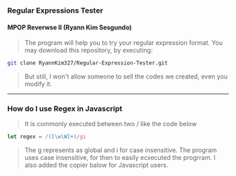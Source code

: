### Regular Expressions Tester
#### MPOP Reverwse II (Ryann Kim Sesgundo)

> The program will help you to try your regular expression format. You may download this repository, by executing:
```Bash
git clone RyannKim327/Regular-Expression-Tester.git
```
> But still, I won't allow someone to sell the codes we created, even you modify it.
---
### How do I use Regex in Javascript
> It is commonly executed between two / like the code below
```Javascript
let regex = /([\w\W]+)/gi
```
> The g represents as global and i for case insensitive. The program uses case insensitive, for then to easily ecxecuted the progrram. I also added the copier balow for Javascript users.